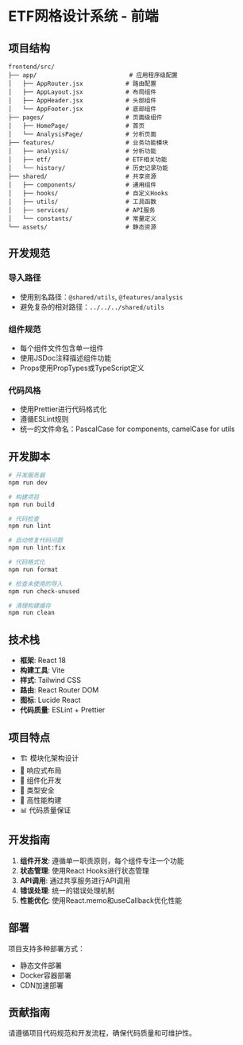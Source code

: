 # ETF网格设计系统 - 前端

## 项目结构

```
frontend/src/
├── app/                          # 应用程序级配置
│   ├── AppRouter.jsx            # 路由配置
│   ├── AppLayout.jsx            # 布局组件
│   ├── AppHeader.jsx            # 头部组件
│   └── AppFooter.jsx            # 底部组件
├── pages/                       # 页面级组件
│   ├── HomePage/                # 首页
│   └── AnalysisPage/            # 分析页面
├── features/                    # 业务功能模块
│   ├── analysis/                # 分析功能
│   ├── etf/                     # ETF相关功能
│   └── history/                 # 历史记录功能
├── shared/                      # 共享资源
│   ├── components/              # 通用组件
│   ├── hooks/                   # 自定义Hooks
│   ├── utils/                   # 工具函数
│   ├── services/                # API服务
│   └── constants/               # 常量定义
└── assets/                      # 静态资源
```

## 开发规范

### 导入路径
- 使用别名路径：`@shared/utils`, `@features/analysis`
- 避免复杂的相对路径：`../../../shared/utils`

### 组件规范
- 每个组件文件包含单一组件
- 使用JSDoc注释描述组件功能
- Props使用PropTypes或TypeScript定义

### 代码风格
- 使用Prettier进行代码格式化
- 遵循ESLint规则
- 统一的文件命名：PascalCase for components, camelCase for utils

## 开发脚本

```bash
# 开发服务器
npm run dev

# 构建项目
npm run build

# 代码检查
npm run lint

# 自动修复代码问题
npm run lint:fix

# 代码格式化
npm run format

# 检查未使用的导入
npm run check-unused

# 清理构建缓存
npm run clean
```

## 技术栈

- **框架**: React 18
- **构建工具**: Vite
- **样式**: Tailwind CSS
- **路由**: React Router DOM
- **图标**: Lucide React
- **代码质量**: ESLint + Prettier

## 项目特点

- 🏗️ 模块化架构设计
- 📱 响应式布局
- 🎯 组件化开发
- 🔧 类型安全
- 🚀 高性能构建
- 📊 代码质量保证

## 开发指南

1. **组件开发**: 遵循单一职责原则，每个组件专注一个功能
2. **状态管理**: 使用React Hooks进行状态管理
3. **API调用**: 通过共享服务进行API调用
4. **错误处理**: 统一的错误处理机制
5. **性能优化**: 使用React.memo和useCallback优化性能

## 部署

项目支持多种部署方式：
- 静态文件部署
- Docker容器部署
- CDN加速部署

## 贡献指南

请遵循项目代码规范和开发流程，确保代码质量和可维护性。